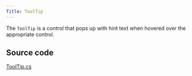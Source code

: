 ```yaml
---
Title: ToolTip
---
```

The `ToolTip` is a control that pops up with hint text when hovered over the appropriate control.

## Source code
[ToolTip.cs](https://github.com/AvaloniaUI/Avalonia/blob/master/src/Avalonia.Controls/ToolTip.cs)
